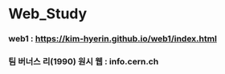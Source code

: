 # Web_Study
### web1 : https://kim-hyerin.github.io/web1/index.html
### 팀 버너스 리(1990) 원시 웹 : info.cern.ch
